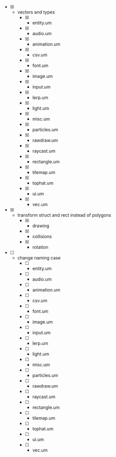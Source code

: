 - [x] - vectors and types
	- [x] - entity.um
	- [x] - audio.um
	- [x] - animation.um
	- [x] - csv.um
	- [x] - font.um
	- [x] - image.um
	- [x] - input.um
	- [x] - lerp.um
	- [x] - light.um
	- [x] - misc.um
	- [x] - particles.um
	- [x] - rawdraw.um
	- [x] - raycast.um
	- [x] - rectangle.um
	- [x] - tilemap.um
	- [x] - tophat.um
	- [x] - ui.um
	- [x] - vec.um
- [x] - transform struct and rect instead of polygons
	- [x] - drawing
	- [x] - collisions
	- [x] - rotation
- [ ] - change naming case
	- [ ] - entity.um
	- [ ] - audio.um
	- [ ] - animation.um
	- [ ] - csv.um
	- [ ] - font.um
	- [ ] - image.um
	- [ ] - input.um
	- [ ] - lerp.um
	- [ ] - light.um
	- [ ] - misc.um
	- [ ] - particles.um
	- [ ] - rawdraw.um
	- [ ] - raycast.um
	- [ ] - rectangle.um
	- [ ] - tilemap.um
	- [ ] - tophat.um
	- [ ] - ui.um
	- [ ] - vec.um

